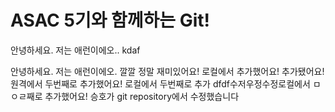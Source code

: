 # ASAC 5기와 함께하는 Git!

안녕하세요. 저는 애런이에오..
kdaf

안녕하세요. 저는 애런이에오.
깔깔
정말 재미있어요!
로컬에서 추가했어요!
추가됐어요!
원격에서 두번째로 추가했어요!
로컬에서 두번째로 추가
dfdf수저우정수정로컬에서 ㅁㅇㄹ째로 추가했어요!
승호가 git repository에서 수정했습니다 
